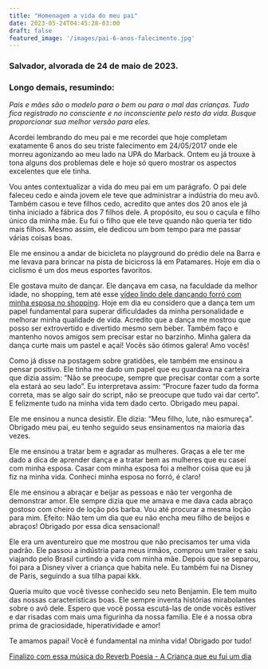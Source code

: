 ```yaml
---
title: "Homenagem a vida do meu pai"
date: 2023-05-24T04:45:28-03:00
draft: false
featured_image: '/images/pai-6-anos-falecimento.jpg'
---
```

### Salvador, alvorada de 24 de maio de 2023.


### Longo demais, resumindo:


*Pais e mães são o modelo para o bem ou para o mal das crianças. Tudo fica registrado no consciente e no inconsciente pelo resto da vida. Busque proporcionar sua melhor versão para eles.* 




Acordei lembrando do meu pai e me recordei que hoje completam exatamente 6 anos do seu triste falecimento em 24/05/2017 onde ele morreu agonizando ao meu lado na UPA do Marback. Ontem eu já trouxe à tona alguns dos problemas dele e hoje só quero mostrar os aspectos excelentes que ele tinha.


Vou antes contextualizar a vida do meu pai em um parágrafo. O pai dele faleceu cedo e ainda jovem ele teve que administrar a indústria do meu avô. Também casou e teve filhos cedo, acredito que antes dos 20 anos ele já tinha iniciado a fábrica dos 7 filhos dele. A propósito, eu sou o caçula e filho único da minha mãe. Eu fui o filho que ele teve quando não queria ter tido mais filhos. Mesmo assim, ele dedicou um bom tempo para me passar várias coisas boas.


Ele me ensinou a andar de bicicleta no playground do prédio dele na Barra e me levava para brincar na pista de bicicross lá em Patamares. Hoje em dia o ciclismo é um dos meus esportes favoritos.


Ele gostava muito de dançar. Ele dançava em casa, na faculdade da melhor idade, no shopping, tem até esse [vídeo lindo dele dançando forró com minha esposa no shopping](https://photos.app.goo.gl/1jUvfxa8DyfK12ew5). Hoje em dia eu considero que a dança tem um papel fundamental para superar dificuldades da minha personalidade e melhorar minha qualidade de vida. Acredito que a dança me mostrou que posso ser extrovertido e divertido mesmo sem beber. Também faço e mantenho novos amigos sem precisar estar no barzinho. Minha galera da dança curte mais um pastel e açaí! Vocês são ótimos galera! Amo vocês!


Como já disse na postagem sobre gratidões, ele também me ensinou a pensar positivo. Ele tinha me dado um papel que eu guardava na carteira que dizia assim: “Não se preocupe, sempre que precisar contar com a sorte ela estará ao seu lado”. Eu interpretava assim: “Procure fazer tudo da forma correta, mas se algo sair do script, não se preocupe que tudo vai dar certo”. E felizmente tudo na minha vida tem dado certo. Obrigado meu papai.


Ele me ensinou a nunca desistir. Ele dizia: “Meu filho, lute, não esmureça”. Obrigado meu pai, eu tenho seguido seus ensinamentos na maioria das vezes.


Ele me ensinou a tratar bem e agradar as mulheres. Graças a ele ter me dado a dica de aprender dança e a tratar bem as mulheres que eu casei com minha esposa.  Casar com minha esposa foi a melhor coisa que eu já fiz na minha vida. Conheci minha esposa no forró, é claro!


Ele me ensinou a abraçar e beijar as pessoas e não ter vergonha de demonstrar amor. Ele sempre dizia que me amava e me dava cada abraço gostoso com cheiro de loção pós barba. Vou até procurar a mesma loção para mim. Efeito: Não tem um dia que eu não encha meu filho de beijos e abraços! Obrigado por essa dica sensacional!


Ele era um aventureiro que me mostrou que não precisamos ter uma vida padrão. Ele passou a indústria para meus irmãos, comprou um trailer e saiu viajando pelo Brasil curtindo a vida com minha mãe. Depois que se separou, foi para a Disney viver a criança que habita nele. Eu também fui na Disney de Paris, seguindo a sua tilha papai kkk.


Queria muito que você tivesse conhecido seu neto Benjamin. Ele tem muito das nossas características boas. Ele sempre inventa histórias mirabolantes sobre o avô dele. Espero que você possa escutá-las de onde vocês estiver e dar risadas com mais uma figurinha da nossa família. Ele é a nossa obra prima de graciosidade, hiperatividade e amor!


Te amamos papai! Você é fundamental na minha vida! Obrigado por tudo!


[Finalizo com essa música do Reverb Poesia - A Criança que eu fui um dia](https://www.youtube.com/watch?v=FaW8-qmlCoI&ab_channel=ReverbPoesia)




